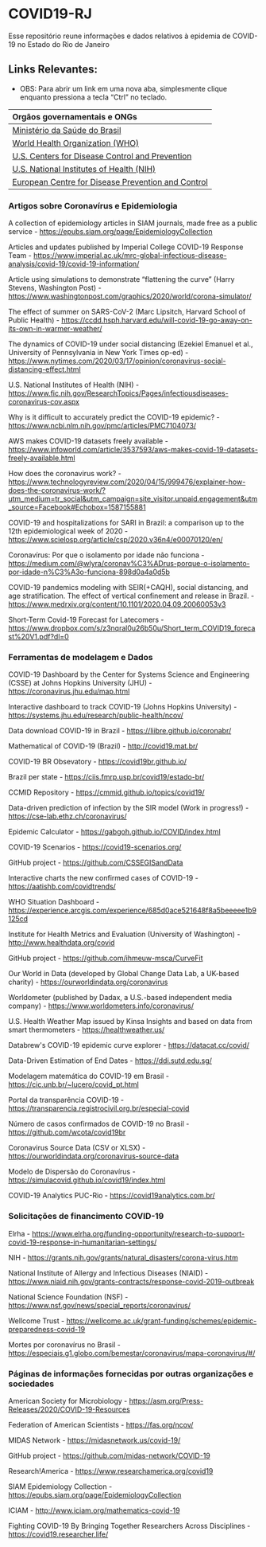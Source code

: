 
# COVID19-RJ

Esse repositório reune informações e dados relativos à epidemia de COVID-19 no Estado do Rio de Janeiro

## Links Relevantes:
* OBS: Para abrir um link em uma nova aba, simplesmente clique enquanto pressiona a tecla “Ctrl” no teclado.

| **Orgãos governamentais e ONGs** |
| :----- |
|[Ministério da Saúde do Brasil](https://saude.gov.br/) |
|[World Health Organization (WHO)](https://www.who.int/emergencies/diseases/novel-coronavirus-2019) |
|[U.S. Centers for Disease Control and Prevention](https://www.cdc.gov/coronavirus/2019-ncov/index.html) | 
|[U.S. National Institutes of Health (NIH)](https://www.fic.nih.gov/ResearchTopics/Pages/infectiousdiseases-coronavirus-cov.aspx)| 
|[European Centre for Disease Prevention and Control]( https://www.ecdc.europa.eu/en/covid-19-pandemic) |

### Artigos sobre Coronavírus e Epidemiologia

A collection of epidemiology articles in SIAM journals, made free as a public service - https://epubs.siam.org/page/EpidemiologyCollection

Articles and updates published by Imperial College COVID-19 Response Team - https://www.imperial.ac.uk/mrc-global-infectious-disease-analysis/covid-19/covid-19-information/

Article using simulations to demonstrate “flattening the curve” (Harry Stevens, Washington Post) - https://www.washingtonpost.com/graphics/2020/world/corona-simulator/

The effect of summer on SARS-CoV-2 (Marc Lipsitch, Harvard School of Public Health) - https://ccdd.hsph.harvard.edu/will-covid-19-go-away-on-its-own-in-warmer-weather/

The dynamics of COVID-19 under social distancing (Ezekiel Emanuel et al., University of Pennsylvania in New York Times op-ed) - 
https://www.nytimes.com/2020/03/17/opinion/coronavirus-social-distancing-effect.html

U.S. National Institutes of Health (NIH) - https://www.fic.nih.gov/ResearchTopics/Pages/infectiousdiseases-coronavirus-cov.aspx

Why is it difficult to accurately predict the COVID-19 epidemic? - https://www.ncbi.nlm.nih.gov/pmc/articles/PMC7104073/

AWS makes COVID-19 datasets freely available - https://www.infoworld.com/article/3537593/aws-makes-covid-19-datasets-freely-available.html

How does the coronavirus work? - https://www.technologyreview.com/2020/04/15/999476/explainer-how-does-the-coronavirus-work/?utm_medium=tr_social&utm_campaign=site_visitor.unpaid.engagement&utm_source=Facebook#Echobox=1587155881

COVID-19 and hospitalizations for SARI in Brazil: a comparison up to the 12th epidemiological week of 2020 - https://www.scielosp.org/article/csp/2020.v36n4/e00070120/en/

Coronavírus: Por que o isolamento por idade não funciona - https://medium.com/@wlyra/coronav%C3%ADrus-porque-o-isolamento-por-idade-n%C3%A3o-funciona-898d0a4a0d5b

COVID-19 pandemics modeling with SEIR(+CAQH), social distancing, and age stratification. The effect of vertical confinement and release in Brazil. - https://www.medrxiv.org/content/10.1101/2020.04.09.20060053v3

Short-Term Covid-19 Forecast for Latecomers - https://www.dropbox.com/s/z3nqral0u26b50u/Short_term_COVID19_forecast%20V1.pdf?dl=0

### Ferramentas de modelagem e Dados

COVID-19 Dashboard by the Center for Systems Science and Engineering (CSSE) at Johns Hopkins University (JHU) - https://coronavirus.jhu.edu/map.html

Interactive dashboard to track COVID-19 (Johns Hopkins University) - https://systems.jhu.edu/research/public-health/ncov/

Data download COVID-19 in Brazil - https://liibre.github.io/coronabr/

Mathematical of COVID-19 (Brazil) - http://covid19.mat.br/

COVID-19 BR Obsevatory - https://covid19br.github.io/

Brazil per state - https://ciis.fmrp.usp.br/covid19/estado-br/

CCMID Repository - https://cmmid.github.io/topics/covid19/

Data-driven prediction of infection by the SIR model (Work in progress!) - https://cse-lab.ethz.ch/coronavirus/

Epidemic Calculator - https://gabgoh.github.io/COVID/index.html

COVID-19 Scenarios - https://covid19-scenarios.org/

GitHub project - https://github.com/CSSEGISandData 

Interactive charts the new confirmed cases of COVID-19 - https://aatishb.com/covidtrends/

WHO Situation Dashboard - https://experience.arcgis.com/experience/685d0ace521648f8a5beeeee1b9125cd

Institute for Health Metrics and Evaluation (University of Washington) - http://www.healthdata.org/covid 

GitHub project - https://github.com/ihmeuw-msca/CurveFit  

Our World in Data (developed by Global Change Data Lab, a UK-based charity) - https://ourworldindata.org/coronavirus 

Worldometer (published by Dadax, a U.S.-based independent media company) - https://www.worldometers.info/coronavirus/ 

U.S. Health Weather Map issued by Kinsa Insights and based on data from smart thermometers -  https://healthweather.us/

Databrew's COVID-19 epidemic curve explorer - https://datacat.cc/covid/

Data-Driven Estimation of End Dates - https://ddi.sutd.edu.sg/

Modelagem matemática do COVID-19 em Brasil - https://cic.unb.br/~lucero/covid_pt.html

Portal da transparência COVID-19 - https://transparencia.registrocivil.org.br/especial-covid

Número de casos confirmados de COVID-19 no Brasil - https://github.com/wcota/covid19br

Coronavirus Source Data (CSV or XLSX) - https://ourworldindata.org/coronavirus-source-data

Modelo de Dispersão do Coronavírus - https://simulacovid.github.io/covid19/index.html

COVID-19 Analytics PUC-Rio - https://covid19analytics.com.br/

### Solicitações de financimento COVID-19

Elrha - https://www.elrha.org/funding-opportunity/research-to-support-covid-19-response-in-humanitarian-settings/ 

NIH - https://grants.nih.gov/grants/natural_disasters/corona-virus.htm

National Institute of Allergy and Infectious Diseases (NIAID) - https://www.niaid.nih.gov/grants-contracts/response-covid-2019-outbreak 

National Science Foundation (NSF) - https://www.nsf.gov/news/special_reports/coronavirus/

Wellcome Trust - https://wellcome.ac.uk/grant-funding/schemes/epidemic-preparedness-covid-19

Mortes por coronavírus no Brasil - https://especiais.g1.globo.com/bemestar/coronavirus/mapa-coronavirus/#/

### Páginas de informações fornecidas por outras organizações e sociedades

American Society for Microbiology - https://asm.org/Press-Releases/2020/COVID-19-Resources

Federation of American Scientists - https://fas.org/ncov/

MIDAS Network - https://midasnetwork.us/covid-19/

GitHub project - https://github.com/midas-network/COVID-19 

Research!America - https://www.researchamerica.org/covid19

SIAM Epidemiology Collection - https://epubs.siam.org/page/EpidemiologyCollection

ICIAM - http://www.iciam.org/mathematics-covid-19

Fighting COVID-19 By Bringing Together Researchers Across Disciplines - https://covid19.researcher.life/
